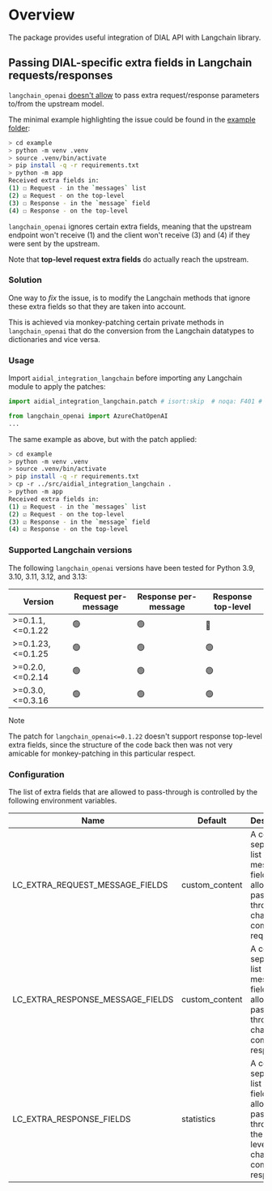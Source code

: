 # Overview

The package provides useful integration of DIAL API with Langchain library.

## Passing DIAL-specific extra fields in Langchain requests/responses

`langchain_openai` [doesn't allow](https://github.com/langchain-ai/langchain/issues/26617) to pass extra request/response parameters to/from the upstream model.

The minimal example highlighting the issue could be found in the [example folder](./example/):

```sh
> cd example
> python -m venv .venv
> source .venv/bin/activate
> pip install -q -r requirements.txt
> python -m app
Received extra fields in:
(1) ☐ Request - in the `messages` list
(2) ☑ Request - on the top-level
(3) ☐ Response - in the `message` field
(4) ☐ Response - on the top-level
```

`langchain_openai` ignores certain extra fields, meaning that the upstream endpoint won't receive (1) and the client won't receive (3) and (4) if they were sent by the upstream.

Note that **top-level request extra fields** do actually reach the upstream.

### Solution

One way to *fix* the issue, is to modify the Langchain methods that ignore these extra fields so that they are taken into account.

This is achieved via monkey-patching certain private methods in `langchain_openai` that do the conversion from the Langchain datatypes to dictionaries and vice versa.

### Usage

Import `aidial_integration_langchain` before importing any Langchain module to apply the patches:

```python
import aidial_integration_langchain.patch # isort:skip  # noqa: F401 # type: ignore

from langchain_openai import AzureChatOpenAI
...
```

The same example as above, but with the patch applied:

```sh
> cd example
> python -m venv .venv
> source .venv/bin/activate
> pip install -q -r requirements.txt
> cp -r ../src/aidial_integration_langchain .
> python -m app
Received extra fields in:
(1) ☑ Request - in the `messages` list
(2) ☑ Request - on the top-level
(3) ☑ Response - in the `message` field
(4) ☑ Response - on the top-level
```

### Supported Langchain versions

The following `langchain_openai` versions have been tested for Python 3.9, 3.10, 3.11, 3.12, and 3.13:

|Version|Request per-message|Response per-message|Response top-level|
|---|---|---|---|
|>=0.1.1,<=0.1.22|🟢|🟢|🔴|
|>=0.1.23,<=0.1.25|🟢|🟢|🟢|
|>=0.2.0,<=0.2.14|🟢|🟢|🟢|
|>=0.3.0,<=0.3.16|🟢|🟢|🟢|

> [!NOTE]
> The patch for `langchain_openai<=0.1.22` doesn't support response top-level extra fields, since the structure of the code back then was not very amicable for monkey-patching in this particular respect.

### Configuration

The list of extra fields that are allowed to pass-through is controlled by the following environment variables.

|Name|Default|Description|
|---|---|---|
|LC_EXTRA_REQUEST_MESSAGE_FIELDS|custom_content|A comma-separated list of extra message fields allowed to pass-through in chat completion requests.|
|LC_EXTRA_RESPONSE_MESSAGE_FIELDS|custom_content|A comma-separated list of extra message fields allowed to pass-through in chat completion responses.|
|LC_EXTRA_RESPONSE_FIELDS|statistics|A comma-separated list of extra fields allowed to pass-through on the top-level of the chat completion responses.|
